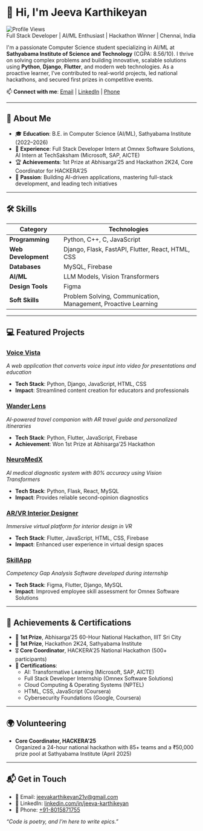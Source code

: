 # 👋 Hi, I'm Jeeva Karthikeyan

![Profile Views](https://img.shields.io/badge/Profile%20Views-0-blue)  
Full Stack Developer | AI/ML Enthusiast | Hackathon Winner | Chennai, India

I'm a passionate Computer Science student specializing in AI/ML at **Sathyabama Institute of Science and Technology** (CGPA: 8.56/10). I thrive on solving complex problems and building innovative, scalable solutions using **Python**, **Django**, **Flutter**, and modern web technologies. As a proactive learner, I’ve contributed to real-world projects, led national hackathons, and secured first prizes in competitive events.

📫 **Connect with me**: [Email](mailto:jeevakarthikeyan21v@gmail.com) | [LinkedIn](https://linkedin.com/in/jeeva-karthikeyan) | [Phone](tel:+918015871755)

---

## 🚀 About Me
- 🎓 **Education**: B.E. in Computer Science (AI/ML), Sathyabama Institute (2022–2026)
- 💼 **Experience**: Full Stack Developer Intern at Omnex Software Solutions, AI Intern at TechSaksham (Microsoft, SAP, AICTE)
- 🏆 **Achievements**: 1st Prize at Abhisarga’25 and Hackathon 2K24, Core Coordinator for HACKERA’25
- 🌟 **Passion**: Building AI-driven applications, mastering full-stack development, and leading tech initiatives

---

## 🛠️ Skills
| **Category**          | **Technologies**                                                                 |
|-----------------------|----------------------------------------------------------------------------------|
| **Programming**       | Python, C++, C, JavaScript                                                       |
| **Web Development**   | Django, Flask, FastAPI, Flutter, React, HTML, CSS                                |
| **Databases**         | MySQL, Firebase                                                                 |
| **AI/ML**             | LLM Models, Vision Transformers                                                 |
| **Design Tools**      | Figma                                                                           |
| **Soft Skills**       | Problem Solving, Communication, Management, Proactive Learning                   |

---

## 💻 Featured Projects
### [Voice Vista](https://github.com/yourusername/voice-vista)  
_A web application that converts voice input into video for presentations and education_  
- **Tech Stack**: Python, Django, JavaScript, HTML, CSS  
- **Impact**: Streamlined content creation for educators and professionals  

### [Wander Lens](https://github.com/yourusername/wander-lens)  
_AI-powered travel companion with AR travel guide and personalized itineraries_  
- **Tech Stack**: Python, Flutter, JavaScript, Firebase  
- **Achievement**: Won 1st Prize at Abhisarga’25 Hackathon  

### [NeuroMedX](https://github.com/yourusername/neuromedx)  
_AI medical diagnostic system with 80% accuracy using Vision Transformers_  
- **Tech Stack**: Python, Flask, React, MySQL  
- **Impact**: Provides reliable second-opinion diagnostics  

### [AR/VR Interior Designer](https://github.com/yourusername/arvr-interior-designer)  
_Immersive virtual platform for interior design in VR_  
- **Tech Stack**: Flutter, JavaScript, HTML, CSS, Firebase  
- **Impact**: Enhanced user experience in virtual design spaces  

### [SkillApp](https://github.com/yourusername/skillapp)  
_Competency Gap Analysis Software developed during internship_  
- **Tech Stack**: Figma, Flutter, Django, MySQL  
- **Impact**: Improved employee skill assessment for Omnex Software Solutions  

---

## 🏅 Achievements & Certifications
- 🥇 **1st Prize**, Abhisarga’25 60-Hour National Hackathon, IIIT Sri City
- 🥇 **1st Prize**, Hackathon 2K24, Sathyabama Institute
- 🎖️ **Core Coordinator**, HACKERA’25 National Hackathon (500+ participants)
- 📜 **Certifications**:
  - AI: Transformative Learning (Microsoft, SAP, AICTE)
  - Full Stack Developer Internship (Omnex Software Solutions)
  - Cloud Computing & Operating Systems (NPTEL)
  - HTML, CSS, JavaScript (Coursera)
  - Cybersecurity Foundations (Google, Coursera)

---

## 🌍 Volunteering
- **Core Coordinator, HACKERA’25**  
  Organized a 24-hour national hackathon with 85+ teams and a ₹50,000 prize pool at Sathyabama Institute (April 2025)

---

## 📬 Get in Touch
- 📧 Email: [jeevakarthikeyan21v@gmail.com](mailto:jeevakarthikeyan21v@gmail.com)
- 🔗 LinkedIn: [linkedin.com/in/jeeva-karthikeyan](https://linkedin.com/in/jeeva-karthikeyan)
- 📱 Phone: [+91-8015871755](tel:+918015871755)

_“Code is poetry, and I’m here to write epics.”_  
